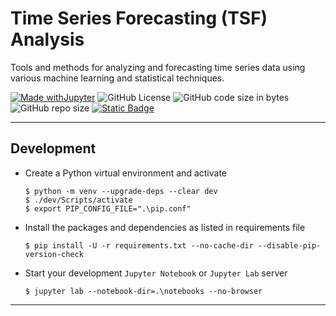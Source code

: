 # Time Series Forecasting (TSF) Analysis

Tools and methods for analyzing and forecasting time series data using various machine learning and statistical techniques.

[![Made withJupyter](https://img.shields.io/badge/Made%20with-Jupyter-orange?style=for-the-badge&logo=Jupyter)](https://jupyter.org/try)	![GitHub License](https://img.shields.io/github/license/shortthirdman/TimeSeriesForecasting?style=for-the-badge)	![GitHub code size in bytes](https://img.shields.io/github/languages/code-size/shortthirdman/TimeSeriesForecasting?style=for-the-badge)	![GitHub repo size](https://img.shields.io/github/repo-size/shortthirdman/TimeSeriesForecasting?style=for-the-badge)	[![Static Badge](https://img.shields.io/badge/Jupyter_Notebooks_Python3-18-brightgreen?style=for-the-badge&logo=jupyter&logoSize=auto&label=Jupyter%20Notebooks%20(Python3))](/notebooks)

---

## Development

  - Create a Python virtual environment and activate
	
	```shell
	$ python -m venv --upgrade-deps --clear dev
	$ ./dev/Scripts/activate
	$ export PIP_CONFIG_FILE=".\pip.conf"
	```

  - Install the packages and dependencies as listed in requirements file
	
	```shell
	$ pip install -U -r requirements.txt --no-cache-dir --disable-pip-version-check
	```

  - Start your development `Jupyter Notebook` or `Jupyter Lab` server
	
	```shell
	$ jupyter lab --notebook-dir=.\notebooks --no-browser
	```

---